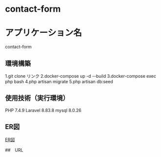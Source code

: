 # contact-form

# アプリケーション名
contact-form

## 環境構築
1.git clone リンク
2.docker-compose up -d --build
3.docker-compose exec php bash 
4.php artisan migrate
5.php artisan db:seed

## 使用技術（実行環境）
PHP 7.4.9 
Laravel  8.83.8
mysql 8.0.26 

## ER図
[ER図](index.drawio.png)

##　URL
